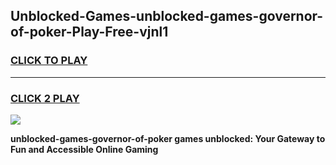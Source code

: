 
## Unblocked-Games-unblocked-games-governor-of-poker-Play-Free-vjnl1
<h3>
<a href="https://premium76.site?title=unblocked-games-governor-of-poker&ref=15A">CLICK TO PLAY</a></h3>
<hr>

<h3>
<a href="https://premium76.site?title=unblocked-games-governor-of-poker&ref=15A">CLICK 2 PLAY</a>
  
</h3>

<a href="https://premium76.site?title=unblocked-games-governor-of-poker&ref=15A"><img src="https://clearcache.store/games.png"></a>


**unblocked-games-governor-of-poker games unblocked: Your Gateway to Fun and Accessible Online Gaming**
